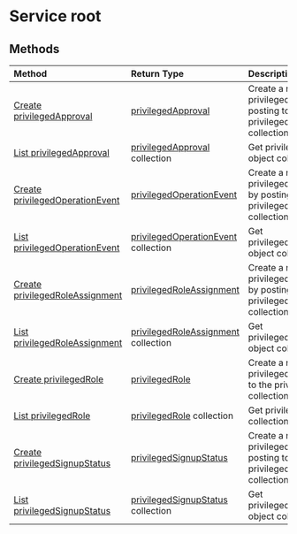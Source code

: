 # Service root


## Methods

| Method		   | Return Type	|Description|
|:---------------|:--------|:----------|
|[Create privilegedApproval](../api/privilegedapproval_post_privilegedapproval.md) |[privilegedApproval](privilegedapproval.md)| Create a new privilegedApproval by posting to the privilegedApproval collection.|
|[List privilegedApproval](../api/privilegedapproval_list.md) | [privilegedApproval](privilegedapproval.md) collection |Get privilegedApproval object collection. |
|[Create privilegedOperationEvent](../api/privilegedoperationevent_post_privilegedoperationevents.md) |[privilegedOperationEvent](privilegedoperationevent.md)| Create a new privilegedOperationEvent by posting to the privilegedOperationEvents collection.|
|[List privilegedOperationEvent](../api/privilegedoperationevent_list.md) | [privilegedOperationEvent](privilegedoperationevent.md) collection |Get privilegedOperationEvent object collection. |
|[Create privilegedRoleAssignment](../api/privilegedroleassignment_post_privilegedroleassignments.md) |[privilegedRoleAssignment](privilegedroleassignment.md)| Create a new privilegedRoleAssignment by posting to the privilegedRoleAssignments collection.|
|[List privilegedRoleAssignment](../api/privilegedroleassignment_list.md) | [privilegedRoleAssignment](privilegedroleassignment.md) collection |Get privilegedRoleAssignment object collection. |
|[Create privilegedRole](../api/privilegedrole_post_privilegedroles.md) |[privilegedRole](privilegedrole.md)| Create a new privilegedRole by posting to the privilegedRoles collection.|
|[List privilegedRole](../api/privilegedrole_list.md) | [privilegedRole](privilegedrole.md) collection |Get privilegedRole object collection. |
|[Create privilegedSignupStatus](../api/privilegedsignupstatus_post_privilegedsignupstatus.md) |[privilegedSignupStatus](privilegedsignupstatus.md)| Create a new privilegedSignupStatus by posting to the privilegedSignupStatus collection.|
|[List privilegedSignupStatus](../api/privilegedsignupstatus_list.md) | [privilegedSignupStatus](privilegedsignupstatus.md) collection |Get privilegedSignupStatus object collection. |

<!-- uuid: 8fcb5dbc-d5aa-4681-8e31-b001d5168d79
2015-10-25 14:57:30 UTC -->
<!-- {
  "type": "#page.annotation",
  "description": "Service root",
  "keywords": "",
  "section": "documentation",
  "tocPath": ""
}-->
